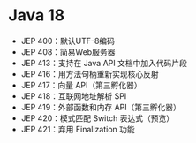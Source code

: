 # Java 18

- JEP 400：默认UTF-8编码
- JEP 408：简易Web服务器
- JEP 413：支持在 Java API 文档中加入代码片段
- JEP 416：用方法句柄重新实现核心反射
- JEP 417：向量 API（第三孵化器）
- JEP 418：互联网地址解析 SPI
- JEP 419：外部函数和内存 API（第三孵化器）
- JEP 420：模式匹配 Switch 表达式（预览）
- JEP 421：弃用 Finalization 功能